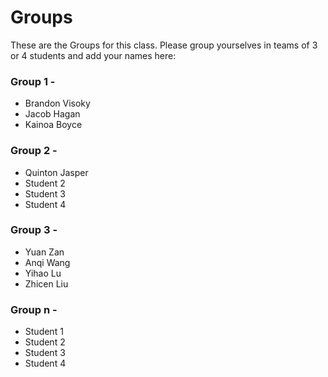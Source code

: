 # Groups

These are the Groups for this class. Please group yourselves in teams of 3 or 4 students and add your names here:

### Group 1 - <GROUPNAME>
* Brandon Visoky
* Jacob Hagan
* Kainoa Boyce

### Group 2 - <GROUPNAME>
* Quinton Jasper
* Student 2
* Student 3
* Student 4
  
### Group 3 - <GROUPNAME>
* Yuan Zan
* Anqi Wang
* Yihao Lu
* Zhicen Liu

### Group n - <GROUPNAME>
* Student 1
* Student 2
* Student 3
* Student 4
